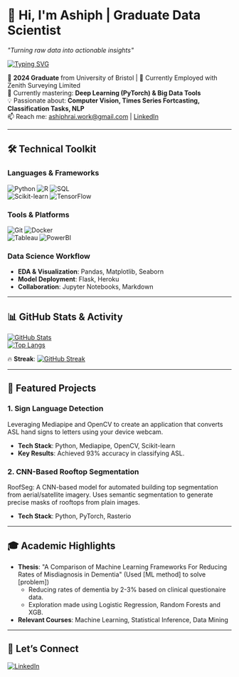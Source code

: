 # 👋 Hi, I'm Ashiph | Graduate Data Scientist  
*"Turning raw data into actionable insights"*  

[![Typing SVG](https://readme-typing-svg.herokuapp.com?font=Fira+Code&pause=1000&color=FFFFFF&width=435&lines=Machine+Learning+Enthusiast;Data+Storyteller;Python+%7C+SQL+%7C+R)](https://git.io/typing-svg)  

🔬 **2024 Graduate** from University of Bristol | 🎯 Currently Employed with Zenith Surveying Limited  
🌱 Currently mastering: **Deep Learning (PyTorch) & Big Data Tools**  
💡 Passionate about: **Computer Vision, Times Series Fortcasting, Classification Tasks, NLP**  
📫 Reach me: ashiphrai.work@gmail.com | [LinkedIn](www.linkedin.com/in/ashiph-rai-75609b217)   

---

## 🛠️ Technical Toolkit  
### Languages & Frameworks  
![Python](https://img.shields.io/badge/Python-3776AB?logo=python&logoColor=white) ![R](https://img.shields.io/badge/R-276DC3?logo=r&logoColor=white) ![SQL](https://img.shields.io/badge/SQL-4479A1?logo=postgresql&logoColor=white)  
![Scikit-learn](https://img.shields.io/badge/scikit--learn-F7931E?logo=scikit-learn&logoColor=white) ![TensorFlow](https://img.shields.io/badge/TensorFlow-FF6F00?logo=tensorflow&logoColor=white)  

### Tools & Platforms  
![Git](https://img.shields.io/badge/Git-F05032?logo=git&logoColor=white) ![Docker](https://img.shields.io/badge/Docker-2496ED?logo=docker&logoColor=white)  
![Tableau](https://img.shields.io/badge/Tableau-E97627?logo=tableau&logoColor=white) ![PowerBI](https://img.shields.io/badge/PowerBI-F2C811?logo=powerbi&logoColor=black)  

### Data Science Workflow  
- **EDA & Visualization**: Pandas, Matplotlib, Seaborn  
- **Model Deployment**: Flask, Heroku  
- **Collaboration**: Jupyter Notebooks, Markdown  

---

## 📊 GitHub Stats & Activity  
[![GitHub Stats](https://github-readme-stats.vercel.app/api?username=ashiph-ui&show_icons=true&theme=merko&hide=issues)](https://github.com/anuraghazra/github-readme-stats)  
[![Top Langs](https://github-readme-stats.vercel.app/api/top-langs/?username=ashiph-ui&layout=compact&theme=merko)](https://github.com/anuraghazra/github-readme-stats)  

🔥 **Streak**: [![GitHub Streak](https://streak-stats.demolab.com/?user=ashiph-ui&theme=merko)](https://git.io/streak-stats)  

---

## 📂 Featured Projects  
### 1. Sign Language Detection  
Leveraging Mediapipe and OpenCV to create an application that converts ASL hand signs to letters using your device webcam.  
- **Tech Stack**: Python, Mediapipe, OpenCV, Scikit-learn 
- **Key Results**: Achieved 93% accuracy in classifying ASL.

### 2. CNN-Based Rooftop Segmentation 
RoofSeg: A CNN-based model for automated building top segmentation from aerial/satellite imagery. Uses semantic segmentation to generate precise masks of rooftops from plain images.  
- **Tech Stack**: Python, PyTorch, Rasterio

---

## 🎓 Academic Highlights  
- **Thesis**: "A Comparison of Machine Learning Frameworks For Reducing Rates of Misdiagnosis in Dementia" (Used [ML method] to solve [problem])
  - Reducing rates of dementia by 2-3% based on clinical questionaire data.
  - Exploration made using Logistic Regression, Random Forests and XGB.  
- **Relevant Courses**: Machine Learning, Statistical Inference, Data Mining 

---

## 🤝 Let’s Connect  
[![LinkedIn](https://img.shields.io/badge/LinkedIn-0077B5?logo=linkedin&logoColor=white)](www.linkedin.com/in/ashiph-rai-75609b217)  
